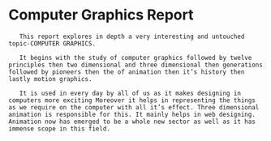 # Computer Graphics Report

       This report explores in depth a very interesting and untouched topic-COMPUTER GRAPHICS.

       It begins with the study of computer graphics followed by twelve principles then two dimensional and three dimensional then generations followed by pioneers then the of animation then it’s history then lastly motion graphics.

       It is used in every day by all of us as it makes designing in computers more exciting Moreover it helps in representing the things as we require on the computer with all it’s effect. Three dimensional animation is responsible for this. It mainly helps in web designing. Animation now has emerged to be a whole new sector as well as it has immense scope in this field. 
